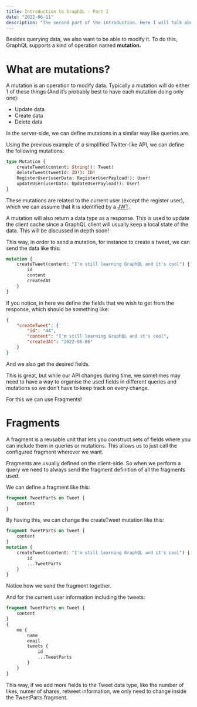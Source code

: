 ```yaml
---
title: Introduction to GraphQL - Part 2
date: "2022-06-11"
description: "The second part of the introduction. Here I will talk about how to modify data in the server and how to organise the data fields we want to query."
---
```


Besides querying data, we also want to be able to modify it. To do this, GraphQL supports a kind of operation named **mutation.**

# What are mutations?

A mutation is an operation to modify data. Typically a mutation will do either 1 of these things (And it’s probably best to have each mutation doing only one):

- Update data
- Create data
- Delete data

In the server-side, we can define mutations in a similar way like queries are. 

Using the previous example of a simplified Twitter-like API, we can define the following mutations:

```graphql
type Mutation {
	createTweet(content: String!): Tweet!
	deleteTweet(tweetId: ID!): ID!
	RegisterUser(userData: RegisterUserPayload!): User!
	updateUser(userData: UpdateUserPayload!): User!
}
```

These mutations are related to the current user (except the register user), which we can assume that it is identified by a [JWT](https://jwt.io/).

A mutation will also return a data type as a response. This is used to update the client cache since a GraphQL client will usually keep a local state of the data. This will be discussed in depth soon!

This way, in order to send a mutation, for instance to create a tweet, we can send the data like this:

```graphql
mutation {
	createTweet(content: "I'm still learning GraphQL and it's cool") {
		id
		content
		createdAt
	}
}
```

If you notice, in here we define the fields that we wish to get from the response, which should be something like:

```json
{
	"createTweet": {
		"id": "44",
		"content": "I'm still learning GraphQL and it's cool",
		"createdAt": "2022-06-06"
	}
}
```

And we also get the desired fields.

This is great, but while our API changes during time, we sometimes may need to have a way to organise the used fields in different queries and mutations so we don’t have to keep track on every change.

For this we can use Fragments!

# Fragments

A fragment is a reusable unit that lets you construct sets of fields where you can include them in queries or mutations. This allows us to just call the configured fragment wherever we want.

Fragments are usually defined on the client-side. So when we perform a query we need to always send the fragment definition of all the fragments used.

We can define a fragment like this: 

```graphql
fragment TweetParts on Tweet {
	content
}
```

By having this, we can change the createTweet mutation like this:

```graphql
fragment TweetParts on Tweet {
	content
}
mutation {
	createTweet(content: "I'm still learning GraphQL and it's cool") {
		id
		...TweetParts
	}
}
```
Notice how we send the fragment together.


And for the current user information including the tweets:

```graphql
fragment TweetParts on Tweet {
	content
}
{
	me {
		name
		email
		tweets {
			id
			...TweetParts
		}
	}
}
```

This way, if we add more fields to the Tweet data type, like the number of likes, numer of shares, retweet information, we only need to change inside the TweetParts fragment.